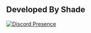 ## Developed By Shade

[![Discord Presence](https://lanyard-profile-readme.vercel.app/api/1090629202845372477)](https://discord.com/users/1090629202845372477)
